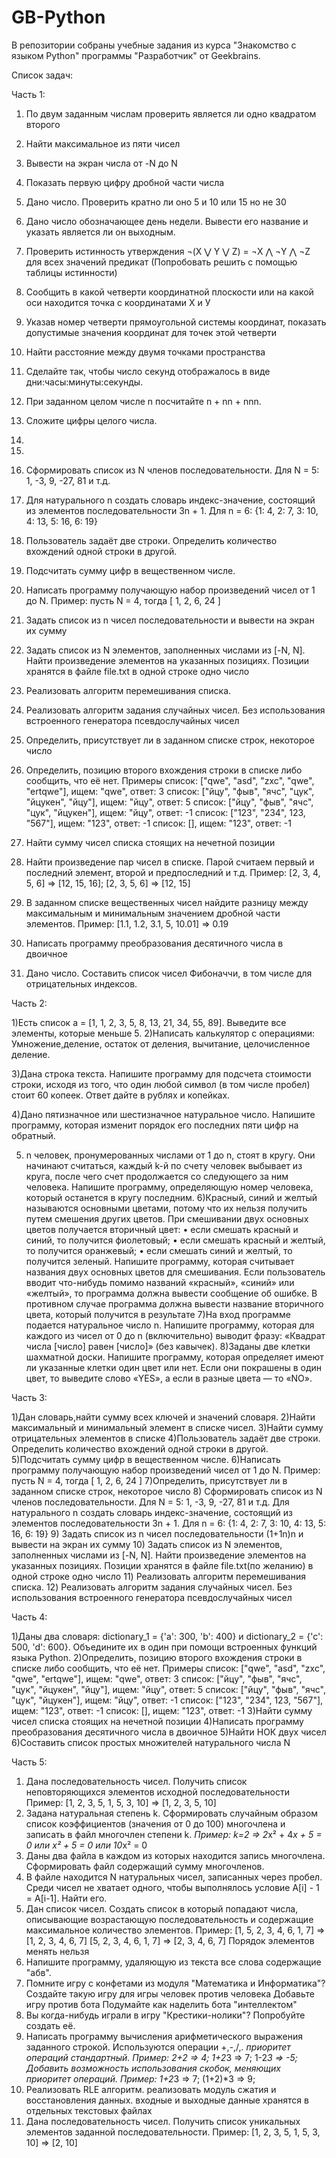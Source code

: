 # GB-Python

В репозитории собраны учебные задания из курса "Знакомство с языком Python" программы "Разработчик" от Geekbrains.

Список задач:

Часть 1:

1. По двум заданным числам проверить является ли одно квадратом второго 
2. Найти максимальное из пяти чисел
3. Вывести на экран числа от -N до N
4. Показать первую цифру дробной части числа
5. Дано число. Проверить кратно ли оно 5 и 10 или 15 но не 30
6. Дано число обозначающее день недели. Вывести его название и указать является ли он выходным.
7. Проверить истинность утверждения ¬(X ⋁ Y ⋁ Z) = ¬X ⋀ ¬Y ⋀ ¬Z для всех значений предикат (Попробовать решить с помощью таблицы истинности)
8. Сообщить в какой четверти координатной плоскости или на какой оси находится точка с координатами Х и У 
9. Указав номер четверти прямоугольной системы координат, показать допустимые значения координат для точек этой четверти
10. Найти расстояние между двумя точками пространства
11. Сделайте так, чтобы число секунд отображалось в виде дни:часы:минуты:секунды.
12. При заданном целом числе n посчитайте n + nn + nnn.
13. Сложите цифры целого числа.
14. 
15. 
16. Сформировать список из N членов последовательности.
Для N = 5: 1, -3, 9, -27, 81 и т.д.
17. Для натурального n создать словарь индекс-значение, состоящий из элементов последовательности 3n + 1.
Для n = 6: {1: 4, 2: 7, 3: 10, 4: 13, 5: 16, 6: 19}
18. Пользователь задаёт две строки. Определить количество вхождений одной строки в другой.
19. Подсчитать сумму цифр в вещественном числе.
20. Написать программу получающую набор произведений чисел от 1 до N.
Пример: пусть N = 4, тогда
[ 1, 2, 6, 24 ]
21. Задать список из n чисел последовательности и вывести на экран их сумму
22. Задать список из N элементов, заполненных числами из [-N, N]. Найти произведение элементов на указанных позициях. Позиции хранятся в файле file.txt в одной строке одно число
23. Реализовать алгоритм перемешивания списка. 
24. Реализовать алгоритм задания случайных чисел. Без использования встроенного генератора псевдослучайных чисел
25. Определить, присутствует ли в заданном списке строк, некоторое число 
26. Определить, позицию второго вхождения строки в списке либо сообщить, что её нет.
Примеры
список: ["qwe", "asd", "zxc", "qwe", "ertqwe"], ищем: "qwe", ответ: 3
список: ["йцу", "фыв", "ячс", "цук", "йцукен", "йцу"], ищем: "йцу", ответ: 5
список: ["йцу", "фыв", "ячс", "цук", "йцукен"], ищем: "йцу", ответ: -1
список: ["123", "234", 123, "567"], ищем: "123", ответ: -1
список: [], ищем: "123", ответ: -1

27. Найти сумму чисел списка стоящих на нечетной позиции
28. Найти произведение пар чисел в списке. Парой считаем первый и последний элемент, второй и предпоследний и т.д. Пример: [2, 3, 4, 5, 6] => [12, 15, 16]; [2, 3, 5, 6] => [12, 15] 
29. В заданном списке вещественных чисел найдите разницу между максимальным и минимальным значением дробной части элементов. Пример: [1.1, 1.2, 3.1, 5, 10.01] => 0.19
30. Написать программу преобразования десятичного числа в двоичное
31. Дано число. Составить список чисел Фибоначчи, в том числе для отрицательных индексов.

Часть 2:

1)Есть список a = [1, 1, 2, 3, 5, 8, 13, 21, 34, 55, 89].
Выведите все элементы, которые меньше 5.
2)Написать калькулятор с операциями: Умножение,деление, остаток от деления, вычитание, целочисленное деление.

3)Дана строка текста. Напишите программу для подсчета стоимости строки, исходя из того, что один любой символ 
(в том числе пробел) стоит 60 копеек. Ответ дайте в рублях и копейках.

4)Дано пятизначное или шестизначное натуральное число. Напишите программу, которая изменит порядок его последних пяти
цифр на обратный.

5) n человек, пронумерованных числами от 1 до n, стоят в кругу. Они начинают считаться, каждый k-й по счету человек 
выбывает из круга, после чего счет продолжается со следующего за ним человека. Напишите программу, определяющую номер 
человека, который останется в кругу последним.
6)Красный, синий и желтый называются основными цветами, потому что их нельзя получить путем смешения других цветов. При смешивании двух основных цветов получается вторичный цвет:
• если смешать красный и синий, то получится фиолетовый;
• если смешать красный и желтый, то получится оранжевый;
• если смешать синий и желтый, то получится зеленый.
Напишите программу, которая считывает названия двух основных цветов для смешивания. Если пользователь вводит что-нибудь помимо названий «красный», «синий» или «желтый», то программа должна вывести сообщение об ошибке. В противном случае программа должна вывести название вторичного цвета, который получится в результате
7)На вход программе подается натуральное число n. Напишите программу, которая для каждого из чисел от 0 до n (включительно) выводит фразу: «Квадрат числа [число] равен [число]» (без кавычек).
8)Заданы две клетки шахматной доски. Напишите программу, которая определяет имеют ли указанные клетки один цвет или нет. Если они покрашены в один цвет, то выведите слово «YES», а если в разные цвета — то «NO».

Часть 3:

1)Дан словарь,найти сумму всех ключей и значений словаря.
2)Найти максимальный и минимальный элемент в списке чисел.
3)Найти сумму отрицательных элементов в списке
4)Пользователь задаёт две строки. Определить количество вхождений одной строки в другой.
5)Подсчитать сумму цифр в вещественном числе.
6)Написать программу получающую набор произведений чисел от 1 до N.
Пример: пусть N = 4, тогда [ 1, 2, 6, 24 ]
7)Определить, присутствует ли в заданном списке строк, некоторое число 
8) Сформировать список из N членов последовательности.
Для N = 5: 1, -3, 9, -27, 81 и т.д.
Для натурального n создать словарь индекс-значение, состоящий из элементов последовательности 3n + 1.
Для n = 6: {1: 4, 2: 7, 3: 10, 4: 13, 5: 16, 6: 19}
9) Задать список из n чисел последовательности (1+1n)n и вывести на экран их сумму
10) Задать список из N элементов, заполненных числами из [-N, N]. Найти произведение элементов на указанных позициях. Позиции хранятся в файле file.txt(по желанию) в одной строке одно число
11) Реализовать алгоритм перемешивания списка. 
12) Реализовать алгоритм задания случайных чисел. Без использования встроенного генератора псевдослучайных чисел

Часть 4:

1)Даны два словаря: dictionary_1 = {'a': 300, 'b': 400} и dictionary_2 = {'c': 500, 'd': 600}. Объедините их в один при помощи встроенных функций языка Python.
2)Определить, позицию второго вхождения строки в списке либо сообщить, что её нет.
Примеры
список: ["qwe", "asd", "zxc", "qwe", "ertqwe"], ищем: "qwe", ответ: 3
список: ["йцу", "фыв", "ячс", "цук", "йцукен", "йцу"], ищем: "йцу", ответ: 5
список: ["йцу", "фыв", "ячс", "цук", "йцукен"], ищем: "йцу", ответ: -1
список: ["123", "234", 123, "567"], ищем: "123", ответ: -1
список: [], ищем: "123", ответ: -1
3)Найти сумму чисел списка стоящих на нечетной позиции
4)Написать программу преобразования десятичного числа в двоичное
5)Найти НОК двух чисел
6)Составить список простых множителей натурального числа N

Часть 5:

1) Дана последовательность чисел. Получить список неповторяющихся элементов исходной последовательности
Пример: [1, 2, 3, 5, 1, 5, 3, 10] => [1, 2, 3, 5, 10]
2) Задана натуральная степень k. Сформировать случайным образом список коэффициентов (значения от 0 до 100) многочлена и записать в файл многочлен степени k. *Пример: k=2 => 2*x² + 4*x + 5 = 0 или x² + 5 = 0 или 10*x² = 0
3) Даны два файла в каждом из которых находится запись многочлена. Сформировать файл содержащий сумму многочленов.
4) В файле находится N натуральных чисел, записанных через пробел. Среди чисел не хватает одного, чтобы выполнялось условие A[i] - 1 = A[i-1]. Найти его.
5) Дан список чисел. Создать список в который попадают числа, описывающие возрастающую последовательность и содержащие максимальное количество элементов. 
Пример: [1, 5, 2, 3, 4, 6, 1, 7] => [1, 2, 3, 4, 6, 7]
[5, 2, 3, 4, 6, 1, 7] => [2, 3, 4, 6, 7]
Порядок элементов менять нельзя
6) Напишите программу, удаляющую из текста все слова содержащие "абв".
7) Помните игру с конфетами из модуля "Математика и Информатика"? Создайте такую игру для игры человек против человека
Добавьте игру против бота
Подумайте как наделить бота "интеллектом" 
8) Вы когда-нибудь играли в игру "Крестики-нолики"? Попробуйте создать её.
9) Написать программу вычисления арифметического выражения заданного строкой. Используются операции +,-,/,*. приоритет операций стандартный. Пример: 2+2 => 4; 1+2*3 => 7; 1-2*3 => -5; 
Добавить возможность использования скобок, меняющих приоритет операций. Пример: 1+2*3 => 7; (1+2)*3 => 9;
10) Реализовать RLE алгоритм. реализовать модуль сжатия и восстановления данных.
входные и выходные данные хранятся в отдельных текстовых файлах
11) Дана последовательность чисел. Получить список уникальных элементов заданной последовательности.
Пример: [1, 2, 3, 5, 1, 5, 3, 10] => [2, 10]
